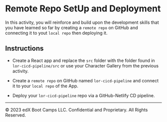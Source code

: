 # Remote Repo SetUp and Deployment

In this activity, you will reinforce and build upon the development skills that you have learned so far by creating a `remote repo` on GitHub and connecting it to yout `local repo` then deploying it.

## Instructions

* Create a React app and replace the `src` folder with the folder found in `lor-cicd-pipeline/src` or use your Character Gallery from the previous activity.
  
* Create a `remote repo` on GitHub named `lor-cicd-pipeline` and connect it to your `local repo` of the App.
  
* Deploy your `lor-cicd-pipeline` repo via a GitHub-Netlify CD pipeline.

---

© 2023 edX Boot Camps LLC. Confidential and Proprietary. All Rights Reserved.
